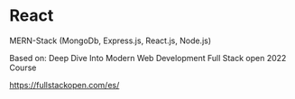 # React
MERN-Stack (MongoDb, Express.js, React.js, Node.js)

Based on: Deep Dive Into Modern Web Development Full Stack open 2022 Course

https://fullstackopen.com/es/
